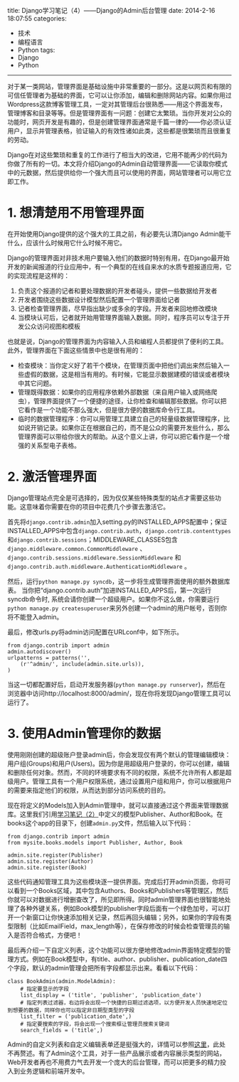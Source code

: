title: Django学习笔记（4）——Django的Admin后台管理
date: 2014-2-16 18:07:55
categories:
- 技术
- 编程语言
- Python
tags:
- Django
- Python
---
对于某一类网站，管理界面是基础设施中非常重要的一部分。这是以网页和有限的可信任管理者为基础的界面，它可以让你添加，编辑和删除网站内容。如果你用过Wordpress这款博客管理工具，一定对其管理后台很熟悉——用这个界面发布，管理博客和目录等等。但是管理界面有一问题：创建它太繁琐。当你开发对公众的功能时，网页开发是有趣的，但是创建管理界面通常是千篇一律的——你必须认证用户，显示并管理表格，验证输入的有效性诸如此类，这些都是很繁琐而且很重复的劳动。

Django在对这些繁琐和重复的工作进行了相当大的改进，它用不能再少的代码为你做了所有的一切。本文将介绍Django的Admin自动管理界面——它读取你模式中的元数据，然后提供给你一个强大而且可以使用的界面，网站管理者可以用它立即工作。

<!-- more -->

# 1. 想清楚用不用管理界面

在开始使用Django提供的这个强大的工具之前，有必要先认清Django Admin能干什么，应该什么时候用它什么时候不用它。

Django的管理界面对非技术用户要输入他们的数据时特别有用，在Django最开始开发的新闻报道的行业应用中，有一个典型的在线自来水的水质专题报道应用，它的实现流程是这样的：
1. 负责这个报道的记者和要处理数据的开发者碰头，提供一些数据给开发者
2. 开发者围绕这些数据设计模型然后配置一个管理界面给记者
3. 记者检查管理界面，尽早指出缺少或多余的字段。开发者来回地修改模块
4. 当模块认可后，记者就开始用管理界面输入数据。同时，程序员可以专注于开发公众访问视图和模板

也就是说，Django的管理界面为内容输入人员和编程人员都提供了便利的工具。此外，管理界面在下面这些情景中也是很有用的：

* 检查模块：当你定义好了若干个模块，在管理页面中把他们调出来然后输入一些虚假的数据，这是相当有用的。有时候，它能显示数据建模的错误或者模块中其它问题。
* 管理既得数据：如果你的应用程序依赖外部数据（来自用户输入或网络爬虫），管理界面提供了一个便捷的途径，让你检查和编辑那些数据。你可以把它看作是一个功能不那么强大，但是很方便的数据库命令行工具。
* 临时的数据管理程序：你可以用管理工具建立自己的轻量级数据管理程序，比如说开销记录。如果你正在根据自己的，而不是公众的需要开发些什么，那么管理界面可以带给你很大的帮助。从这个意义上讲，你可以把它看作是一个增强的关系型电子表格。

# 2. 激活管理界面

Django管理站点完全是可选择的，因为仅仅某些特殊类型的站点才需要这些功能。这意味着你需要在你的项目中花费几个步骤去激活它。

首先将`django.contrib.admin`加入setting.py的INSTALLED_APPS配置中；保证INSTALLED_APPS中包含`django.contrib.auth`，`django.contrib.contenttypes`和`django.contrib.sessions`；MIDDLEWARE_CLASSES包含`django.middleware.common.CommonMiddleware` 、`django.contrib.sessions.middleware.SessionMiddleware` 和`django.contrib.auth.middleware.AuthenticationMiddleware` 。

然后，运行`python manage.py syncdb`，这一步将生成管理界面使用的额外数据库表。 当你把“django.contrib.auth”加进INSTALLED_APPS后，第一次运行syncdb命令时, 系统会请你创建一个超级用户。如果你不这么做，你需要运行`python manage.py createsuperuser`来另外创建一个admin的用户帐号，否则你将不能登入admin。

最后，修改urls.py将admin访问配置在URLconf中，如下所示。

    from django.contrib import admin
    admin.autodiscover()
    urlpatterns = patterns('',
        (r'^admin/', include(admin.site.urls)),
    )

当这一切都配置好后，启动开发服务器(`python manage.py runserver`)，然后在浏览器中访问http://localhost:8000/admin/，现在你将发现Django管理工具可以运行了。

# 3. 使用Admin管理你的数据

使用刚刚创建的超级账户登录admin后，你会发现仅有两个默认的管理编辑模块：用户组(Groups)和用户(Users)。因为你是用超级用户登录的，你可以创建，编辑和删除任何对象。然而，不同的环境要求有不同的权限，系统不允许所有人都是超级用户。管理工具有一个用户权限系统，通过设置用户组和用户，你可以根据用户的需要来指定他们的权限，从而达到部分访问系统的目的。

现在将定义的Models加入到Admin管理中，就可以直接通过这个界面来管理数据库。这里我们引用[学习笔记（2）](/Tech/Script/Python/django-note-2/)中定义的模型Publisher、Author和Book。在books这个app的目录下，创建`admin.py`文件，然后输入以下代码：

    from django.contrib import admin
    from mysite.books.models import Publisher, Author, Book

    admin.site.register(Publisher)
    admin.site.register(Author)
    admin.site.register(Book)

这些代码通知管理工具为这些模块逐一提供界面。完成后打开admin页面，你将可以看到一个Books区域，其中包含Authors、Books和Publishers等管理区，然后你就可以对数据进行增删查改了，所见即所得。同时admin管理界面也很智能地处理了各种外键关系，例如Book模型的publisher字段后面有一个绿色加号，可以打开一个新窗口让你快速添加相关记录，然后再回头编辑；另外，如果你的字段有类型限制（比如EmailField，max_length等），在保存修改的时候会检查管理员的输入是否符合格式，方便吧！

最后再介绍一下自定义列表，这个功能可以很方便地修改admin界面特定模型的管理方式。例如在Book模型中，有title、author、publisher、publication_date四个字段，默认的admin管理会把所有字段都显示出来。看看以下代码：

    class BookAdmin(admin.ModelAdmin):
        # 指定要显示的字段
        list_display = ('title', 'publisher', 'publication_date')
        # 指定列表过滤器，右边将会出现一个快捷的日期过滤选项，以方便开发人员快速地定位到想要的数据，同样你也可以指定非日期型类型的字段
        list_filter = ('publication_date',)
        # 指定要搜索的字段，将会出现一个搜索框让管理员搜索关键词
        search_fields = ('title',)

Admin的自定义列表和自定义编辑表单还是挺强大的，详情可以参照[这里](http://djangobook.py3k.cn/2.0/chapter06/)，此处不再赘述。有了Admin这个工具，对于一些产品展示或者内容展示类型的网站，Web开发者再也不用费力气去开发一个庞大的后台管理，而可以把更多的精力投入到业务逻辑和前端开发中。